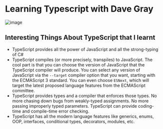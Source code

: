﻿# Learning Typescript with Dave Gray
![image](https://user-images.githubusercontent.com/67249759/235775160-c55d6cf3-2ab3-4637-8b33-7040e4fd3ae4.png)

## Interesting Things About TypeScript that I learnt
- TypeScript provides all the power of JavaScript and all the strong-typing of C#
- TypeScript compiles (or more precisely, transpiles) to JavaScript. The cool part is that you can choose the version of JavaScript that the TypeScript compiler will produce. You can select any version of JavaScript via the `--target` compiler option that you want, starting with the ECMAScript 3 standard. You can even choose `ESNext`, which will target the latest proposed language features from the ECMAScript committee.
- TypeScript provides types and a compiler that enforces those types. No more chasing down bugs from weakly-typed assignments. No more passing improperly typed parameters. TypeScript can provide coding-time and compile-time error checking.
- TypeScript has all the modern language features like generics, enums, OOP, interfaces, conditional types, decorators, modules, etc. 
